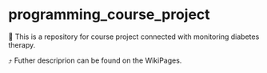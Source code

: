 # programming_course_project


:paperclip: This is a repository for course project connected with monitoring diabetes therapy.

:arrow_heading_up: Futher descriprion can be found on the WikiPages.
